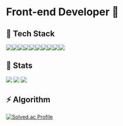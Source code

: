 # Front-end Developer 👋

##  🔧 Tech Stack 
<div style="display:flex;">
<img src="https://img.shields.io/badge/react-61DAFB?style=for-the-badge&logo=react&logoColor=white"/> <img src="https://img.shields.io/badge/next.js-000000?style=for-the-badge&logo=nextdotjs&logoColor=white"/> <img src="https://img.shields.io/badge/javascript-F7DF1E?style=for-the-badge&logo=javascript&logoColor=white"/> <img src="https://img.shields.io/badge/typescript-3178C6?style=for-the-badge&logo=typescript&logoColor=white"/> <img src="https://img.shields.io/badge/html5-E34F26?style=for-the-badge&logo=html5&logoColor=white"/> <img src="https://img.shields.io/badge/css3-1572B6?style=for-the-badge&logo=css3&logoColor=white"/> <img src="https://img.shields.io/badge/styledcomponents-DB7093?style=for-the-badge&logo=styledcomponents&logoColor=white"/> <img src="https://img.shields.io/badge/tailwindcss-06B6D4?style=for-the-badge&logo=tailwindcss&logoColor=white"/> <img src="https://img.shields.io/badge/git-F05032?style=for-the-badge&logo=git&logoColor=white"/> <img src="https://img.shields.io/badge/github-181717?style=for-the-badge&logo=github&logoColor=white"/>
</div>

##  🌱 Stats 
![](https://github-profile-summary-cards.vercel.app/api/cards/profile-details?username=KIMSANGKYO&theme=solarized) 
![](http://github-profile-summary-cards.vercel.app/api/cards/stats?username=KIMSANGKYO&theme=solarized)
![](http://github-profile-summary-cards.vercel.app/api/cards/most-commit-language?username=KIMSANGKYO&theme=solarized)


##  ⚡ Algorithm 
[![Solved.ac Profile](http://mazassumnida.wtf/api/v2/generate_badge?boj=codekyo)](https://solved.ac/codekyo/)






